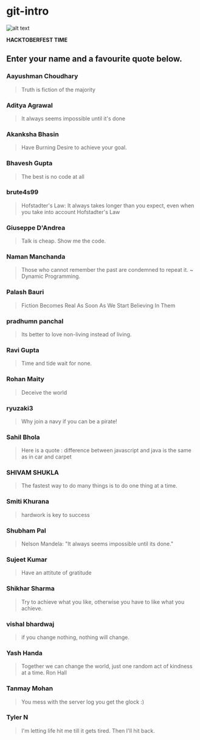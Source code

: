 # git-intro

![alt text](https://hacktoberfest.digitalocean.com/assets/hacktoberfest-2018-social-card-c8d2e1489f647f2e0a26e6f598adeb760872818905b34cd437afc7ac2857ceab.png "Logo Title Text 1")


**HACKTOBERFEST TIME**

## Enter your name and a favourite quote below.

### Aayushman Choudhary
> Truth is fiction of the majority

### Aditya Agrawal
> It always seems impossible until it's done

### Akanksha Bhasin
> Have Burning Desire to achieve your goal.

### Bhavesh Gupta
> The best is no code at all

### brute4s99
> Hofstadter's Law: It always takes longer than you expect, even when you take into account Hofstadter's Law

### Giuseppe D'Andrea
> Talk is cheap. Show me the code.

### Naman Manchanda
> Those who cannot remember the past are condemned to repeat it. ~ Dynamic Programming.

### Palash Bauri
> Fiction Becomes Real As Soon As We Start Believing In Them

### pradhumn panchal
> Its better to love non-living instead of living.

### Ravi Gupta
> Time and tide wait for none.

### Rohan Maity
> Deceive the world

### ryuzaki3
> Why join a navy if you can be a pirate!

### Sahil Bhola
> Here is a quote : difference between javascript and java is the same as in car and carpet

### SHIVAM SHUKLA
> The fastest way to do many things is to do one thing at a time.

### Smiti Khurana
> hardwork is key to success

### Shubham Pal
> Nelson Mandela: "It always seems impossible until its done."

### Sujeet Kumar
> Have an attitute of gratitude

### Shikhar Sharma
> Try to achieve what you like, otherwise you have to like what you achieve.

### vishal bhardwaj
> if you change nothing, nothing will change.

### Yash Handa
> Together we can change the world, just one random act of kindness at a time. Ron Hall

### Tanmay Mohan    
> You mess with the server log you get the glock :)

### Tyler N
> I'm letting life hit me till it gets tired. Then I'll hit back.


















